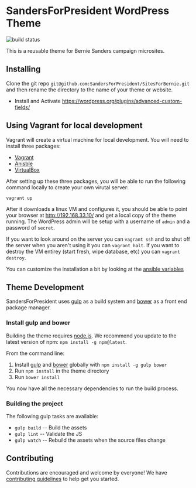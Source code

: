 # SandersForPresident WordPress Theme

![build status](https://api.travis-ci.org/SandersForPresident/SitesForBernie.svg)

This is a reusable theme for Bernie Sanders campaign microsites.

## Installing

Clone the git repo `git@github.com:SandersForPresident/SitesForBernie.git` and then rename the directory to the name of your theme or website.

* Install and Activate https://wordpress.org/plugins/advanced-custom-fields/

## Using Vagrant for local development

Vagrant will create a virtual machine for local development.  You will need to install three packages:

* [Vagrant](http://www.vagrantup.com/downloads.html)
* [Anisble](http://docs.ansible.com/intro_installation.html)
* [VirtualBox](https://www.virtualbox.org/wiki/Downloads)

After setting up these three packages, you will be able to run the following command locally to create your own virutal server:

```shell
vagrant up
```

After it downloads a linux VM and configures it, you should be able to point your browser at http://192.168.33.10/ and get a local copy of the theme running.  The WordPress admin will be setup with a username of `admin` and a password of `secret`.

If you want to look around on the server you can `vagrant ssh` and to shut off the server when you aren't using it you can `vagrant halt`.  If you want to destroy the VM entirey (start fresh, wipe database, etc) you can `vagrant destroy`.

You can customize the installation a bit by looking at the [ansible variables](ansible/group_vars/all.yml)

## Theme Development

SandersForPresident uses [gulp][gulp] as a build system and [bower][bower] as a front end package manager.

### Install gulp and bower
Building the theme requires [node.js][node]. We recommend you update to the latest version of npm: `npm install -g npm@latest`.

From the command line:

1. Install [gulp][gulp] and [bower][bower] globally with `npm install -g gulp bower`
2. Run `npm install` in the theme directory
3. Run `bower install`

You now have all the necessary dependencies to run the build process.

### Building the project
The following gulp tasks are available:
- `gulp build` -- Build the assets
- `gulp lint` -- Validate the JS
- `gulp watch` -- Rebuild the assets when the source files change

## Contributing
Contributions are encouraged and welcome by everyone! We have [contributing guidelines][contributing] to help get you started.

[gulp]:http://gulpjs.com/
[bower]:http://bower.io/
[node]:https://nodejs.org/download/
[contributing]:https://github.com/SandersForPresident/Wordpress/blob/master/CONTRIBUTING.md
